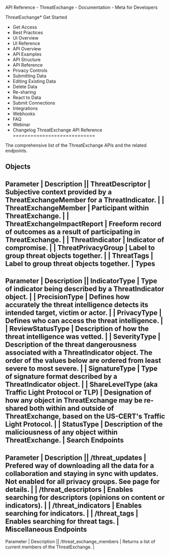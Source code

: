 API Reference - ThreatExchange - Documentation - Meta for Developers

ThreatExchange* Get Started
* Get Access
* Best Practices
* UI Overview
* UI Reference
* API Overview
* API Examples
* API Structure
* API Reference
* Privacy Controls
* Submitting Data
* Editing Existing Data
* Delete Data
* Re-sharing
* React to Data
* Submit Connections
* Integrations
* Webhooks
* FAQ
* Webinar
* Changelog
ThreatExchange API Reference
============================

The comprehensive list of the ThreatExchange APIs and the related endpoints.

Objects
-------

 Parameter | 
 Description
  || ThreatDescriptor | Subjective context provided by a ThreatExchangeMember for a ThreatIndicator. |
| ThreatExchangeMember | Participant within ThreatExchange. |
| ThreatExchangeImpactReport | Freeform record of outcomes as a result of participating in ThreatExchange. |
| ThreatIndicator | Indicator of compromise. |
| ThreatPrivacyGroup | Label to group threat objects together. |
| ThreatTags | Label to group threat objects together. |
Types
-----

 Parameter
  | 
 Description
  || IndicatorType | Type of indicator being described by a ThreatIndicator object. |
| PrecisionType | Defines how accurately the threat intelligence detects its intended target, victim or actor. |
| PrivacyType | Defines who can access the threat intelligence. |
| ReviewStatusType | Description of how the threat intelligence was vetted. |
| SeverityType | Description of the threat dangerousness associated with a ThreatIndicator object. The order of the values below are ordered from least severe to most severe. |
| SignatureType | Type of signature format described by a ThreatIndicator object. |
| ShareLevelType (aka Traffic Light Protocol or TLP) | Designation of how any object in ThreatExchange may be re-shared both within and outside of ThreatExchange, based on the US-CERT's Traffic Light Protocol. |
| StatusType | Description of the maliciousness of any object within ThreatExchange. |
Search Endpoints
----------------

 Parameter
  | 
 Description
  || /threat\_updates | Prefered way of downloading all the data for a collaboration and staying in sync with updates. Not enabled for all privacy groups. See page for details. |
| /threat\_descriptors | Enables searching for descriptors (opinions on content or indicators). |
| /threat\_indicators | Enables searching for indicators. |
| /threat\_tags | Enables searching for threat tags. |
Miscellaneous Endpoints
-----------------------

 Parameter
  | 
 Description
  || /threat\_exchange\_members | Returns a list of current members of the ThreatExchange. |